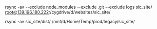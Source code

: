 rsync -av --exclude node_modules --exclude .git --exclude logs sic_site/ root@139.196.180.222:/cygdrive/d/websites/sic_site/



rsync -av sic_site/dist/ /mnt/d/Home/Temp/prod/legacy/sic_site/